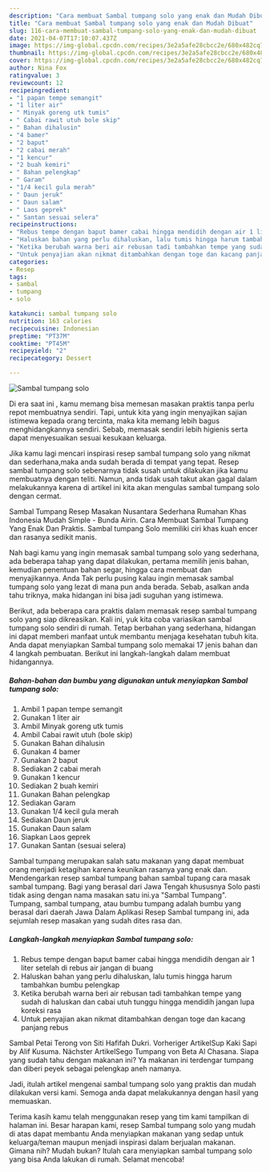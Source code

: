 ```yaml
---
description: "Cara membuat Sambal tumpang solo yang enak dan Mudah Dibuat"
title: "Cara membuat Sambal tumpang solo yang enak dan Mudah Dibuat"
slug: 116-cara-membuat-sambal-tumpang-solo-yang-enak-dan-mudah-dibuat
date: 2021-04-07T17:10:07.437Z
image: https://img-global.cpcdn.com/recipes/3e2a5afe28cbcc2e/680x482cq70/sambal-tumpang-solo-foto-resep-utama.jpg
thumbnail: https://img-global.cpcdn.com/recipes/3e2a5afe28cbcc2e/680x482cq70/sambal-tumpang-solo-foto-resep-utama.jpg
cover: https://img-global.cpcdn.com/recipes/3e2a5afe28cbcc2e/680x482cq70/sambal-tumpang-solo-foto-resep-utama.jpg
author: Nina Fox
ratingvalue: 3
reviewcount: 12
recipeingredient:
- "1 papan tempe semangit"
- "1 liter air"
- " Minyak goreng utk tumis"
- " Cabai rawit utuh bole skip"
- " Bahan dihalusin"
- "4 bamer"
- "2 baput"
- "2 cabai merah"
- "1 kencur"
- "2 buah kemiri"
- " Bahan pelengkap"
- " Garam"
- "1/4 kecil gula merah"
- " Daun jeruk"
- " Daun salam"
- " Laos geprek"
- " Santan sesuai selera"
recipeinstructions:
- "Rebus tempe dengan baput bamer cabai hingga mendidih dengan air 1 liter setelah di rebus air jangan di buang"
- "Haluskan bahan yang perlu dihaluskan, lalu tumis hingga harum tambahkan bumbu pelengkap"
- "Ketika berubah warna beri air rebusan tadi tambahkan tempe yang sudah di haluskan dan cabai utuh tunggu hingga mendidih jangan lupa koreksi rasa"
- "Untuk penyajian akan nikmat ditambahkan dengan toge dan kacang panjang rebus"
categories:
- Resep
tags:
- sambal
- tumpang
- solo

katakunci: sambal tumpang solo 
nutrition: 163 calories
recipecuisine: Indonesian
preptime: "PT37M"
cooktime: "PT45M"
recipeyield: "2"
recipecategory: Dessert

---
```



![Sambal tumpang solo](https://img-global.cpcdn.com/recipes/3e2a5afe28cbcc2e/680x482cq70/sambal-tumpang-solo-foto-resep-utama.jpg)

Di era  saat ini , kamu memang bisa memesan masakan praktis tanpa perlu repot membuatnya sendiri. Tapi, untuk kita yang ingin menyajikan sajian istimewa kepada orang tercinta, maka kita memang lebih bagus menghidangkannya sendiri. Sebab, memasak sendiri lebih higienis serta dapat menyesuaikan sesuai kesukaan keluarga.

Jika kamu lagi mencari inspirasi resep sambal tumpang solo yang nikmat dan sederhana,maka anda sudah berada di tempat yang tepat. Resep sambal tumpang solo  sebenarnya tidak susah untuk dilakukan jika kamu membuatnya dengan teliti. Namun, anda tidak usah takut akan gagal dalam melakukannya 
karena di artikel ini kita akan mengulas sambal tumpang solo dengan cermat.  

Sambal Tumpang Resep Masakan Nusantara Sederhana Rumahan Khas Indonesia Mudah Simple - Bunda Airin. Cara Membuat Sambal Tumpang Yang Enak Dan Praktis. Sambal tumpang Solo memiliki ciri khas kuah encer dan rasanya sedikit manis.

Nah bagi kamu yang ingin memasak sambal tumpang solo yang sederhana, ada beberapa tahap yang dapat dilakukan, pertama memilih jenis bahan, kemudian penentuan bahan segar, hingga cara membuat dan menyajikannya. Anda Tak perlu pusing kalau ingin memasak sambal tumpang solo yang lezat di mana pun anda berada. Sebab, asalkan anda  tahu triknya, maka hidangan ini bisa jadi suguhan yang istimewa.

Berikut, ada beberapa cara praktis  dalam memasak resep sambal tumpang solo yang siap dikreasikan. Kali ini, yuk kita coba variasikan sambal tumpang solo sendiri di rumah. Tetap berbahan yang sederhana, hidangan ini dapat memberi manfaat untuk membantu menjaga kesehatan tubuh kita. Anda dapat menyiapkan Sambal tumpang solo memakai 17 jenis bahan dan 4 langkah pembuatan. Berikut ini langkah-langkah dalam membuat hidangannya.

<!--inarticleads1-->

##### Bahan-bahan dan bumbu yang digunakan untuk menyiapkan Sambal tumpang solo:

1. Ambil 1 papan tempe semangit
1. Gunakan 1 liter air
1. Ambil  Minyak goreng utk tumis
1. Ambil  Cabai rawit utuh (bole skip)
1. Gunakan  Bahan dihalusin
1. Gunakan 4 bamer
1. Gunakan 2 baput
1. Sediakan 2 cabai merah
1. Gunakan 1 kencur
1. Sediakan 2 buah kemiri
1. Gunakan  Bahan pelengkap
1. Sediakan  Garam
1. Gunakan 1/4 kecil gula merah
1. Sediakan  Daun jeruk
1. Gunakan  Daun salam
1. Siapkan  Laos geprek
1. Gunakan  Santan (sesuai selera)


Sambal tumpang merupakan salah satu makanan yang dapat membuat orang menjadi ketagihan karena keunikan rasanya yang enak dan. Mendengarkan resep sambal tumpang bahan sambal tupang cara masak sambal tumpang. Bagi yang berasal dari Jawa Tengah khususnya Solo pasti tidak asing dengan nama masakan satu ini.ya &#34;Sambal Tumpang&#34;. Tumpang, sambal tumpang, atau bumbu tumpang adalah bumbu yang berasal dari daerah Jawa Dalam Aplikasi Resep Sambal tumpang ini, ada sejumlah resep masakan yang sudah dites rasa dan. 

<!--inarticleads2-->

##### Langkah-langkah menyiapkan Sambal tumpang solo:

1. Rebus tempe dengan baput bamer cabai hingga mendidih dengan air 1 liter setelah di rebus air jangan di buang
1. Haluskan bahan yang perlu dihaluskan, lalu tumis hingga harum tambahkan bumbu pelengkap
1. Ketika berubah warna beri air rebusan tadi tambahkan tempe yang sudah di haluskan dan cabai utuh tunggu hingga mendidih jangan lupa koreksi rasa
1. Untuk penyajian akan nikmat ditambahkan dengan toge dan kacang panjang rebus


Sambal Petai Terong von Siti Hafifah Dukri. Vorheriger ArtikelSup Kaki Sapi by Alif Kusuma. Nächster ArtikelSego Tumpang von Beta Al Chasana. Siapa yang sudah tahu dengan makanan ini? Ya makanan ini terdengar tumpang dan diberi peyek sebagai pelengkap aneh namanya. 

Jadi, itulah artikel mengenai  sambal tumpang solo  yang praktis dan mudah dilakukan versi kami. Semoga anda dapat melakukannya dengan hasil yang memuaskan. 

Terima kasih kamu telah menggunakan resep yang tim kami tampilkan di halaman ini. Besar harapan kami, resep  Sambal tumpang solo yang mudah di atas dapat membantu Anda menyiapkan makanan yang sedap untuk keluarga/teman maupun menjadi inspirasi dalam berjualan makanan. Gimana nih? Mudah bukan? Itulah cara menyiapkan sambal tumpang solo yang bisa Anda lakukan di rumah. Selamat mencoba!

